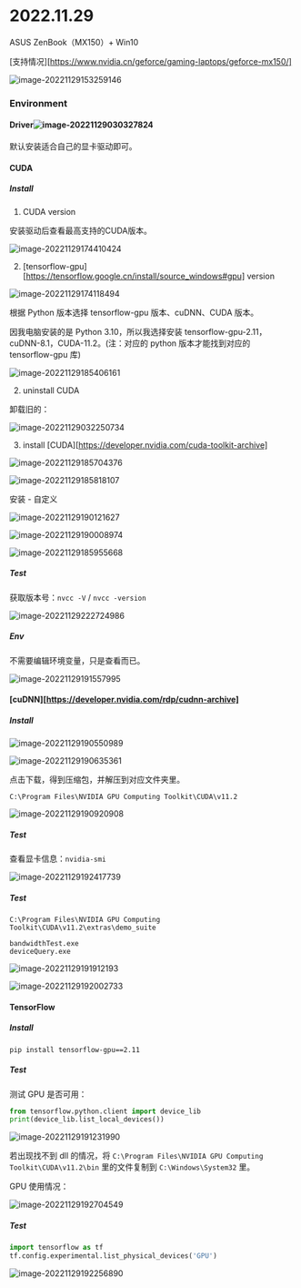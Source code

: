 

# 2022.11.29

ASUS ZenBook（MX150）+ Win10

[支持情况][https://www.nvidia.cn/geforce/gaming-laptops/geforce-mx150/]

![image-20221129153259146](Images/image-20221129153259146.png)

### Environment

#### Driver![image-20221129030327824](Images/image-20221129030327824-1669714497547.png)

默认安装适合自己的显卡驱动即可。

#### CUDA

##### Install

1. CUDA version

安装驱动后查看最高支持的CUDA版本。

![image-20221129174410424](Images/image-20221129174410424.png)

2. [tensorflow-gpu][https://tensorflow.google.cn/install/source_windows#gpu] version

![image-20221129174118494](Images/image-20221129174118494.png)

根据 Python 版本选择 tensorflow-gpu 版本、cuDNN、CUDA 版本。

因我电脑安装的是 Python 3.10，所以我选择安装 tensorflow-gpu-2.11，cuDNN-8.1，CUDA-11.2。(注：对应的 python 版本才能找到对应的 tensorflow-gpu 库)

![image-20221129185406161](Images/image-20221129185406161.png)

2. uninstall CUDA

卸载旧的：

![image-20221129032250734](Images/image-20221129032250734.png)

3. install [CUDA][https://developer.nvidia.com/cuda-toolkit-archive]

![image-20221129185704376](Images/image-20221129185704376.png)

![image-20221129185818107](Images/image-20221129185818107.png)

安装 - 自定义

![image-20221129190121627](Images/image-20221129190121627.png)

![image-20221129190008974](Images/image-20221129190008974.png)

![image-20221129185955668](Images/image-20221129185955668.png)

##### Test

获取版本号：`nvcc -V` / `nvcc -version`

![image-20221129222724986](Images/image-20221129222724986.png)

##### Env

不需要编辑环境变量，只是查看而已。

![image-20221129191557995](Images/image-20221129191557995.png)

#### [cuDNN][https://developer.nvidia.com/rdp/cudnn-archive]

##### Install

![image-20221129190550989](Images/image-20221129190550989.png)

![image-20221129190635361](Images/image-20221129190635361.png)

点击下载，得到压缩包，并解压到对应文件夹里。

```
C:\Program Files\NVIDIA GPU Computing Toolkit\CUDA\v11.2
```

![image-20221129190920908](Images/image-20221129190920908.png)

##### Test

查看显卡信息：`nvidia-smi`

![image-20221129192417739](Images/image-20221129192417739.png)

##### Test

```
C:\Program Files\NVIDIA GPU Computing Toolkit\CUDA\v11.2\extras\demo_suite
```

```
bandwidthTest.exe
deviceQuery.exe
```

![image-20221129191912193](Images/image-20221129191912193.png)

![image-20221129192002733](Images/image-20221129192002733.png)

#### TensorFlow

##### Install

```shell
pip install tensorflow-gpu==2.11
```

##### Test

测试 GPU 是否可用：

```python
from tensorflow.python.client import device_lib
print(device_lib.list_local_devices())
```

![image-20221129191231990](Images/image-20221129191231990.png)

若出现找不到 dll 的情况，将 `C:\Program Files\NVIDIA GPU Computing Toolkit\CUDA\v11.2\bin` 里的文件复制到 `C:\Windows\System32` 里。

GPU 使用情况：

![image-20221129192704549](Images/image-20221129192704549.png)

##### Test

```python
import tensorflow as tf
tf.config.experimental.list_physical_devices('GPU')
```

![image-20221129192256890](Images/image-20221129192256890.png)



